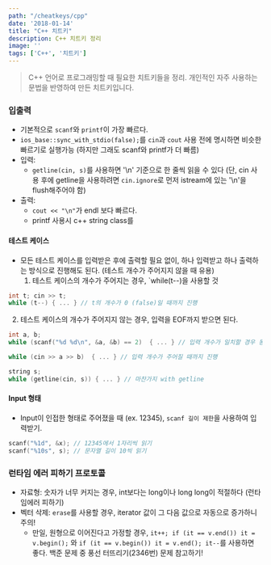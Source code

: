 ```yaml
---
path: "/cheatkeys/cpp"
date: '2018-01-14'
title: "C++ 치트키"
description: C++ 치트키 정리
image: ''
tags: ['C++', '치트키']
---
```

> C++ 언어로 프로그래밍할 때 필요한 치트키들을 정리.
> 개인적인 자주 사용하는 문법을 반영하여 만든 치트키입니다.

### 입출력
- 기본적으로 `scanf`와 `printf`이 가장 빠르다.
- `ios_base::sync_with_stdio(false);`를 `cin`과 `cout` 사용 전에 명시하면 비슷한 빠르기로 실행가능 (하지만 그래도 scanf와 printf가 더 빠름)
- 입력:
    - `getline(cin, s)`를 사용하면 '\n' 기준으로 한 줄씩 읽을 수 있다 (단, cin 사용 후에 getline을 사용하려면 `cin.ignore`로 먼저 istream에 있는 '\n'을 flush해주어야 함) 
- 출력:
    - `cout << "\n"`가 endl 보다 빠르다.
    - printf 사용시 c++ string class를 

#### 테스트 케이스
- 모든 테스트 케이스를 입력받은 후에 출력할 필요 없이, 하나 입력받고 하나 출력하는 방식으로 진행해도 된다. (테스트 개수가 주어지지 않을 때 유용)
  1. 테스트 케이스의 개수가 주어지는 경우, `while(t--)을 사용할 것
```cpp
int t; cin >> t;
while (t--) { ... } // t의 개수가 0 (false)일 때까지 진행
```
  2. 테스트 케이스의 개수가 주어지지 않는 경우, 입력을 EOF까지 받으면 된다.
```cpp
int a, b;
while (scanf("%d %d\n", &a, &b) == 2)  { ... } // 입력 개수가 일치할 경우 동안 진행
```
```cpp
while (cin >> a >> b)  { ... } // 입력 개수가 주어질 때까지 진행
```
```cpp
string s;
while (getline(cin, s)) { ... } // 마찬가지 with getline
```

#### Input 형태
- Input이 인접한 형태로 주어졌을 때 (ex. 12345), `scanf 길이 제한`을 사용하여 입력받기.
```cpp
scanf("%1d", &x); // 12345에서 1자리씩 읽기
scanf("%10s", s); // 문자열 길이 10씩 읽기
```

### 런타임 에러 피하기 프로토콜
- 자료형: 숫자가 너무 커지는 경우, int보다는 long이나 long long이 적절하다 (런타임에러 피하기)
- 벡터 삭제: `erase`를 사용할 경우, iterator 값이 그 다음 값으로 자동으로 증가하니 주의!
    - 만일, 원형으로 이어진다고 가정할 경우, `it++; if (it == v.end()) it = v.begin();` 와 `if (it == v.begin()) it = v.end(); it--`를 사용하면 좋다. 백준 문제 중 풍선 터뜨리기(2346번) 문제 참고하기!